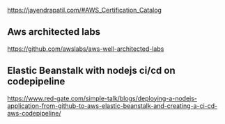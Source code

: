 
https://jayendrapatil.com/#AWS_Certification_Catalog

## Aws architected labs
https://github.com/awslabs/aws-well-architected-labs

## Elastic Beanstalk with nodejs ci/cd on codepipeline
https://www.red-gate.com/simple-talk/blogs/deploying-a-nodejs-application-from-github-to-aws-elastic-beanstalk-and-creating-a-ci-cd-aws-codepipeline/
